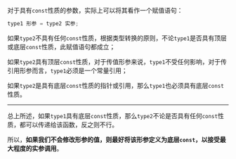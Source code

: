 对于具有`const`性质的参数，实际上可以将其看作一个赋值语句： 

```c++
type1 形参 = type2 实参;
```

如果`type2`不具有任何`const`性质，根据类型转换的原则，不论`type1`是否具有顶层或底层`const`性质，此赋值语句都成立；

如果`type2`具有顶层`const`性质，对于传值形参来说，`type1`不受任何影响，对于传引用形参而言，`type1`必须是一个常量引用；

如果`type2`是具有底层`const`性质的指针或引用，那么`type1`也必须具有底层`const`性质。

****

总上所述，如果`type1`具有底层`const`性质，那么`type2`不论是否具有任何`const`性质，都可以传递给该函数，反之则不行。

所以，**如果我们不会修改形参的值，则最好将该形参定义为底层`const`，以接受最大程度的实参调用**。